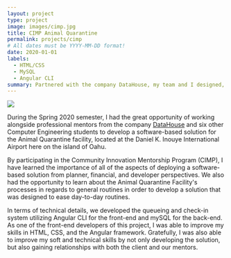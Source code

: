 ```yaml
---
layout: project
type: project
image: images/cimp.jpg
title: CIMP Animal Quarantine
permalink: projects/cimp
# All dates must be YYYY-MM-DD format!
date: 2020-01-01
labels:
  - HTML/CSS
  - MySQL
  - Angular CLI
summary: Partnered with the company DataHouse, my team and I designed, developed, and installed a new queuing and check-in system for the Animal Quarantine Facility located at the Daniel K. Inouye International Airport.
---
```


<img src="../images/cimp.png">

During the Spring 2020 semester, I had the great opportunity of working alongside professional mentors from the company [DataHouse](https://www.datahouse.com) and six other Computer Engineering students to develop a software-based solution for the Animal Quarantine facility, located at the Daniel K. Inouye International Airport here on the island of Oahu.
  
By participating in the Community Innovation Mentorship Program (CIMP), I have learned the importance of all of the aspects of deploying a software-based solution from planner, financial, and developer perspectives. We also had the opportunity to learn about the Animal Quarantine Facility's processes in regards to general routines in order to develop a solution that was designed to ease day-to-day routines.

In terms of technical details, we developed the queueing and check-in system utilizing Angular CLI for the front-end and mySQL for the back-end. As one of the front-end developers of this project, I was able to improve my skills in HTML, CSS, and the Angular framework. Gratefully, I was also able to improve my soft and technical skills by not only developing the solution, but also gaining relationships with both the client and our mentors.




